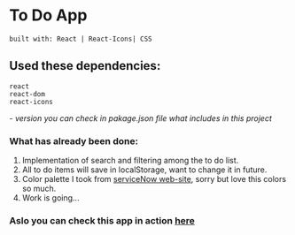 # To Do App 
`built with: React | React-Icons| CSS`


## Used these dependencies:

    react 
    react-dom 
    react-icons
    
*- version you can check in pakage.json file what includes in this project*
    
### What has already been done:
1. Implementation of search and filtering among the to do list.
2. All to do items will save in localStorage, want to change it in future.
3. Сolor palette I took from [serviceNow web-site][1], sorry but love this colors so much.
4. Work is going... 

### Aslo you can check this app in action [here][2]
[1]: https://www.servicenow.com/
[2]: https://artembilas.github.io/react-todo-app/

